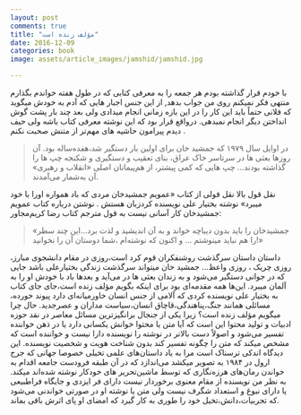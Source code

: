 ```yaml
---
layout: post
comments: true
title: "مؤلف زنده است"
date: 2016-12-09
categories: book
image: assets/article_images/jamshid/jamshid.jpg

---
```

با خودم قرار گذاشته بودم هر جمعه را به معرفی کتابی که در طول هفته خواندم بگذارم منتهی فکر نمیکنم روی من جواب بدهد, از این جنس اجبار هایی که آدم به خودش میگوید که فلانی حتماً باید این کار را در این بازه زمانی انجام میدادی ولی بعد چند بار پشت گوش انداختن دیگر انجام نمیدهی.  در‌واقع قرار بود که این نوشته معرفی کتاب باشه ولی حیف دیدم پیرامون حاشیه های مهم‌تر از متنش صحبت نکنم .

>در اوایل سال ۱۹۷۹ که جمشید خان برای اولین بار دستگیر شد،هفده‌ساله بود. آن روزها بعثی ها در سرتاسر خاک عراق، بنای تعقیب و دستگیری و شکنجه چپ ها را گذاشته بودند… چپ هایی که کمی پیشتر، از هم‌پیمانان اصلی «انقلاب و رهبری» آن به‌شمار می‌آمدند.

نقل قول بالا نقل قولی از کتاب «عمویم جمشیدخان مردی که باد همواره اورا با خود میبرد» نوشته بختیار علی نویسنده کردزبان هستش .
نوشتن درباره کتاب عمویم جمشیدخان کار آسانی نیست به قول مترجم کتاب رضا کریم‌مجاور:
>«جمشیدخان را باید بدون دیباچه خواند و به آن اندیشید و لذت برد…این چند سطر را هم نباید مینوشتم … و اکنون که نوشته‌ام ،شما دوستان آن را نخوانید!»

داستان داستان سرگذشت روشنفکران قوم کرد است،روزی در مقام دانشجوی مبارز، روزی چریک ، روزی واعظ… جمشید خان میتواند سرگذشت زندگی بختیارعلی باشد جایی که در جوانی دستگیر می‌شود و به زندان بعثی ها در می‌آید و بعدها باد با خودش او را به آلمان میبرد.
این‌ها همه مقدمه‌ای بود برای اینکه بگویم مؤلف زنده است،جای جای کتاب به بختیار علی نویسنده کردی که آلامی از جنس انسان خاورمیانه‌ای دارد پیوند خورده، مسائلی همانند جنگ،پناهندگی،قاچاق انسان،سیاست مداران و عصرجدید.
حال چرا میگویم مؤلف زنده است؟
 زیرا یکی از جنجال برانگیزترین مسائل معاصر در نقد حوزه ادبیات و تولید محتوا این است که آیا متن یا محتوا خوانش یکسانی دارد یا در ذهن خواننده تفسیر می‌شود و اصولاً دست بالاتر در نوشته را نویسنده دارا نیست و خواننده است که مشخص میکند که متن را چگونه تفسیر کند بدون شناخت هویت و شخصیت نویسنده.
 این دیدگاه اندکی ترسناک است مرا به یاد داستان‌های علمی تخیلی خصوصا جهانی که جرج ارول در ۱۹۸۴ به تصویر میکشد می‌اندازد که در آن طبقه فرودست جامعه اقدام به خواندن رمان‌های هرزه‌نگاری که توسط ماشین‌تحریر های خودکار نوشته شده‌اند میکند.
به نظر من نویسنده از مقام معنوی برخوردار نیست دارای فر ایزدی و جایگاه فراطبیعی یا دارای نبوغ و استعداد شگرف نیست ولی متن یا نوشته او در صورتی خواندنی می‌شود که تجربیات،دانش،تخیل خود را طوری به کار گیرد که امضای او پای اثرش باقی بماند.
